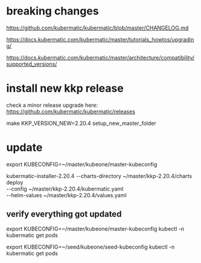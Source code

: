 
# breaking changes

https://github.com/kubermatic/kubermatic/blob/master/CHANGELOG.md

https://docs.kubermatic.com/kubermatic/master/tutorials_howtos/upgrading/

https://docs.kubermatic.com/kubermatic/master/architecture/compatibility/supported_versions/


# install new kkp release

<!-- TODO may overwrite the old installer and charts -->

check a minor release upgrade here: https://github.com/kubermatic/kubermatic/releases

make KKP_VERSION_NEW=2.20.4 setup_new_master_folder

# update

export KUBECONFIG=~/master/kubeone/master-kubeconfig

kubermatic-installer-2.20.4 --charts-directory ~/master/kkp-2.20.4/charts deploy \
    --config ~/master/kkp-2.20.4/kubermatic.yaml \
    --helm-values ~/master/kkp-2.20.4/values.yaml
    

## verify everything got updated

export KUBECONFIG=~/master/kubeone/master-kubeconfig
kubectl -n kubermatic get pods

export KUBECONFIG=~/seed/kubeone/seed-kubeconfig
kubectl -n kubermatic get pods
